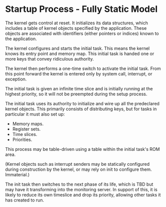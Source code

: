 Startup Process - Fully Static Model
====================================

The kernel gets control at reset.  It initializes its data structures, which
includes a table of kernel objects specified by the application.  These objects
are associated with identifiers (either pointers or indices) known to the
application.

The kernel configures and starts the initial task.  This means the kernel knows
its entry point and memory map.  This initial task is handed one or more keys
that convey ridiculous authority.

The kernel then performs a one-time switch to activate the initial task.  From
this point forward the kernel is entered only by system call, interrupt, or
exception.

The initial task is given an infinite time slice and is initially running at
the highest priority, so it will not be preempted during the setup process.

The initial task uses its authority to initialize and wire up all the
predeclared kernel objects.  This primarily consists of distributing keys,
but for tasks in particular it must also set up:
- Memory maps.
- Register sets.
- Time slices.
- Priorities.

This process may be table-driven using a table within the initial task's ROM
area.

(Kernel objects such as interrupt senders may be statically configured during
construction by the kernel, or may rely on init to configure them.  Immaterial.)

The init task then switches to the next phase of its life, which is TBD but may
have it transforming into the monitoring server.  In support of this, it is
likely to reduce its own timeslice and drop its priority, allowing other tasks
it has created to run.
